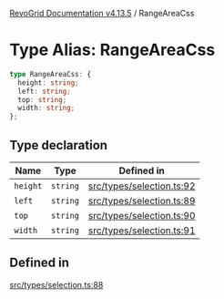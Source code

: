 [RevoGrid Documentation v4.13.5](README.md) / RangeAreaCss

# Type Alias: RangeAreaCss

```ts
type RangeAreaCss: {
  height: string;
  left: string;
  top: string;
  width: string;
};
```

## Type declaration

| Name | Type | Defined in |
| ------ | ------ | ------ |
| `height` | `string` | [src/types/selection.ts:92](https://github.com/revolist/revogrid/blob/f32590b4b251a55e7610f26e48cd67947bdd6441/src/types/selection.ts#L92) |
| `left` | `string` | [src/types/selection.ts:89](https://github.com/revolist/revogrid/blob/f32590b4b251a55e7610f26e48cd67947bdd6441/src/types/selection.ts#L89) |
| `top` | `string` | [src/types/selection.ts:90](https://github.com/revolist/revogrid/blob/f32590b4b251a55e7610f26e48cd67947bdd6441/src/types/selection.ts#L90) |
| `width` | `string` | [src/types/selection.ts:91](https://github.com/revolist/revogrid/blob/f32590b4b251a55e7610f26e48cd67947bdd6441/src/types/selection.ts#L91) |

## Defined in

[src/types/selection.ts:88](https://github.com/revolist/revogrid/blob/f32590b4b251a55e7610f26e48cd67947bdd6441/src/types/selection.ts#L88)
